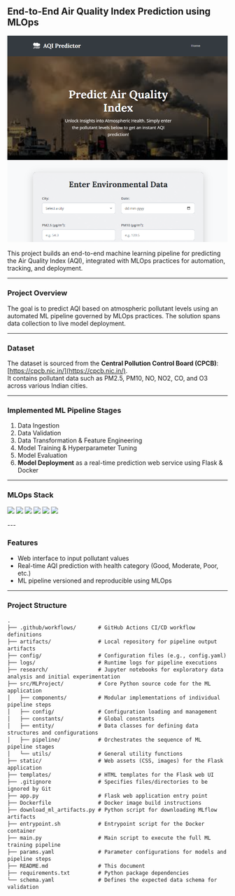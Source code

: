 ## End-to-End Air Quality Index Prediction using MLOps

![Air Pollution](static/assets/AQI_Predictor.png)

This project builds an end-to-end machine learning pipeline for predicting the Air Quality Index (AQI), integrated with MLOps practices for automation, tracking, and deployment.

---

### Project Overview

The goal is to predict AQI based on atmospheric pollutant levels using an automated ML pipeline governed by MLOps practices. The solution spans data collection to live model deployment.

---

### Dataset

The dataset is sourced from the **Central Pollution Control Board (CPCB)**: [https://cpcb.nic.in/](https://cpcb.nic.in/).  
It contains pollutant data such as PM2.5, PM10, NO, NO2, CO, and O3 across various Indian cities.

---

### Implemented ML Pipeline Stages

1. Data Ingestion  
2. Data Validation  
3. Data Transformation & Feature Engineering  
4. Model Training & Hyperparameter Tuning  
5. Model Evaluation  
6. **Model Deployment** as a real-time prediction web service using Flask & Docker

---

### MLOps Stack

<p>
  <img src="https://img.shields.io/badge/-MLflow-02020A?style=for-the-badge&logo=mlflow&logoColor=white" />
  <img src="https://img.shields.io/badge/-Scikit--Learn-F7931E?style=for-the-badge&logo=scikitlearn&logoColor=white" />
  <img src="https://img.shields.io/badge/-GitHub Actions-2088FF?style=for-the-badge&logo=githubactions&logoColor=white" />
  <img src="https://img.shields.io/badge/-Docker-2496ED?style=for-the-badge&logo=docker&logoColor=white" />
  <img src="https://img.shields.io/badge/-AWS ECR-FF9900?style=for-the-badge&logo=amazonaws&logoColor=white" />
  <img src="https://img.shields.io/badge/-DagsHub-F9AB00?style=for-the-badge&logo=dataiku&logoColor=white" />
</p>
---

### Features

- Web interface to input pollutant values
- Real-time AQI prediction with health category (Good, Moderate, Poor, etc.)
- ML pipeline versioned and reproducible using MLOps

---

### Project Structure

```
.
├── .github/workflows/       # GitHub Actions CI/CD workflow definitions
├── artifacts/               # Local repository for pipeline output artifacts
├── config/                  # Configuration files (e.g., config.yaml)
├── logs/                    # Runtime logs for pipeline executions
├── research/                # Jupyter notebooks for exploratory data analysis and initial experimentation
├── src/MLProject/           # Core Python source code for the ML application
│   ├── components/          # Modular implementations of individual pipeline steps
│   ├── config/              # Configuration loading and management
│   ├── constants/           # Global constants
│   ├── entity/              # Data classes for defining data structures and configurations
│   ├── pipeline/            # Orchestrates the sequence of ML pipeline stages
│   └── utils/               # General utility functions
├── static/                  # Web assets (CSS, images) for the Flask application
├── templates/               # HTML templates for the Flask web UI
├── .gitignore               # Specifies files/directories to be ignored by Git
├── app.py                   # Flask web application entry point
├── Dockerfile               # Docker image build instructions
├── download_ml_artifacts.py # Python script for downloading MLflow artifacts
├── entrypoint.sh            # Entrypoint script for the Docker container
├── main.py                  # Main script to execute the full ML training pipeline
├── params.yaml              # Parameter configurations for models and pipeline steps
├── README.md                # This document
├── requirements.txt         # Python package dependencies
└── schema.yaml              # Defines the expected data schema for validation

```

